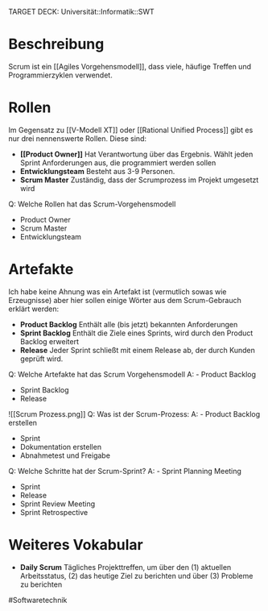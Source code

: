 TARGET DECK: Universität::Informatik::SWT

# Beschreibung
Scrum ist ein [[Agiles Vorgehensmodell]], dass viele, häufige Treffen und Programmierzyklen verwendet.


# Rollen
Im Gegensatz zu [[V-Modell XT]] oder [[Rational Unified Process]] gibt es nur drei nennenswerte Rollen. Diese sind:
- **[[Product Owner]]**
Hat Verantwortung über das Ergebnis. Wählt jeden Sprint Anforderungen aus, die programmiert werden sollen
- **Entwicklungsteam**
Besteht aus 3-9 Personen.
- **Scrum Master**
Zuständig, dass der Scrumprozess im Projekt umgesetzt wird

Q: Welche Rollen hat das Scrum-Vorgehensmodell
- Product Owner
- Scrum Master
- Entwicklungsteam

# Artefakte
Ich habe keine Ahnung was ein Artefakt ist (vermutlich sowas wie Erzeugnisse) aber hier sollen einige Wörter aus dem Scrum-Gebrauch erklärt werden:
- **Product Backlog**
Enthält alle (bis jetzt) bekannten Anforderungen
- **Sprint Backlog**
Enthält die Ziele eines Sprints, wird durch den Product Backlog erweitert
- **Release**
Jeder Sprint schließt mit einem Release ab, der durch Kunden geprüft wird.

Q: Welche Artefakte hat das Scrum Vorgehensmodell
A: - Product Backlog
- Sprint Backlog
- Release
<!--ID: 1645260972516-->



![[Scrum Prozess.png]]
Q: Was ist der Scrum-Prozess:
A: - Product Backlog erstellen
- Sprint
- Dokumentation erstellen
- Abnahmetest und Freigabe
<!--ID: 1645260972642-->


Q: Welche Schritte hat der Scrum-Sprint?
A: - Sprint Planning Meeting
- Sprint
- Release
- Sprint Review Meeting
- Sprint Retrospective
<!--ID: 1645260972787-->






# Weiteres Vokabular
- **Daily Scrum**
Tägliches Projekttreffen, um über den (1) aktuellen Arbeitsstatus, (2) das heutige Ziel zu berichten und über (3) Probleme zu berichten



#Softwaretechnik 